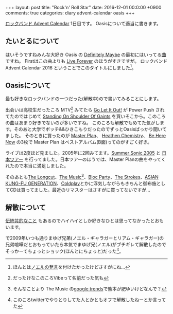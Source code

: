 +++
layout: post
title: "Rock'n' Roll Star"
date: 2016-12-01 00:0:00 +0900
comments: true
categories: diary advent-calendar oasis
+++

[ロックバンド Advent Calendar](http://www.adventar.org/calendars/1537) 1日目です。
Oasisについて適当に書きます。

## たいとるについて
はいそうですねみんな大好き Oasis の [Definitely Maybe](https://www.amazon.co.jp/%E3%82%AA%E3%82%A2%E3%82%B7%E3%82%B9-20%E5%91%A8%E5%B9%B4%E8%A8%98%E5%BF%B5%E3%83%87%E3%83%A9%E3%83%83%E3%82%AF%E3%82%B9%E3%83%BB%E3%82%A8%E3%83%87%E3%82%A3%E3%82%B7%E3%83%A7%E3%83%B3-OASIS/dp/B00K2ZK2Y2/ref=ntt_mus_dp_dpt_18) の最初にはいってる[曲](https://www.amazon.co.jp/dp/B00K2ZK3UA/ref=dm_ws_tlw_trk1)ですね。
Firstはこの曲よりも [Live Forever](https://www.amazon.co.jp/dp/B00K2ZK5OE/ref=dm_ws_tlw_trk3) のほうがすきですが。
ロックバンド Advent Calendar 2016 ということでこのタイトルにしました[^タイトル]。

[^タイトル]: ほんとは[ノエルの発言](https://ja.wikipedia.org/wiki/ノエル・ギャラガー#.E7.99.BA.E8.A8.80)を付けたかったけどさすがにね…

## Oasisについて

最も好きなロックバンドの一つだった(解散中)ので書いてみることにします。

出会いは高校生だったころ MTV[^MTV] みてたら [Go Let It Out!](https://www.amazon.co.jp/dp/B00FS7WKDK/ref=dm_ws_tlw_trk2) が Power Push されてたのではじめて [Standing On Shoulder Of Gaints](https://www.amazon.co.jp/%E3%82%B9%E3%82%BF%E3%83%B3%E3%83%87%E3%82%A3%E3%83%B3%E3%82%B0%E3%83%BB%E3%82%AA%E3%83%B3%E3%83%BB%E3%82%B6%E3%83%BB%E3%82%B7%E3%83%A7%E3%83%AB%E3%83%80%E3%83%BC%E3%83%BB%E3%82%AA%E3%83%96%E3%83%BB%E3%82%B8%E3%83%A3%E3%82%A4%E3%82%A2%E3%83%B3%E3%83%84-OASIS/dp/B00FS7WIKA/ref=pd_sim_sbs_340_1?_encoding=UTF8&psc=1&refRID=CC18CK2V5MCE6YZFAB7H) を買いそこから。このころの曲はあまり好きでないのが多いですね。
このころも解散でもめてた気がします。そのあと大学でボッチ&&ひきこもりだったのでずっとOasisばっかり聞いてました。
そのときに買ったのが [Master Plan](https://www.amazon.co.jp/%E3%82%B6%E3%83%BB%E3%83%9E%E3%82%B9%E3%82%BF%E3%83%BC%E3%83%97%E3%83%A9%E3%83%B3-OASIS/dp/B00FS80BTO/ref=pd_sim_340_5?_encoding=UTF8&psc=1&refRID=3BME19Z3FRFP8SCGMPZ4)、 [Heathen Chemistry](https://www.amazon.co.jp/%E3%83%92%E3%83%BC%E3%82%B6%E3%83%B3%E3%83%BB%E3%82%B1%E3%83%9F%E3%82%B9%E3%83%88%E3%83%AA%E3%83%BC-OASIS/dp/B00FXV4YTE/ref=pd_sim_340_5?_encoding=UTF8&psc=1&refRID=0HW35K2Y4M3XGJRH28ZY)、 [Be Here Now](https://www.amazon.co.jp/%E3%83%93%E3%82%A3%E3%83%BB%E3%83%92%E3%82%A2%E3%83%BB%E3%83%8A%E3%82%A6-OASIS/dp/B00FUYQG72/ref=pd_sim_340_3?_encoding=UTF8&psc=1&refRID=3BME19Z3FRFP8SCGMPZ4) の3枚で Master Plan はベストアルバム(B面)ってのがすごく好き。

ライブは2度ほど見ました。2005年に2回みてます。[Summer Sonic 2005](http://www.summersonic.com/05/) と [日本ツアー](http://www.setlist.fm/setlist/oasis/2005/yoyogi-daiichi-taiikukan-tokyo-japan-1bd79964.html) を行ってました。日本ツアーのほうでは、Master Planの曲をやってくれたので本当に満足しました。

そのあとも[The Longcut](https://www.amazon.co.jp/The-Longcut/e/B001LHT232/digital/ref=ntt_mp3_rdr?_encoding=UTF8&sn=d)、[The Music](https://www.amazon.co.jp/The-Music/e/B000APTYQQ/digital/ref=ntt_mp3_rdr?_encoding=UTF8&sn=d)[^trends]、[Bloc Party](https://www.amazon.co.jp/Bloc-Party/e/B000APY4UC/digital/ref=ntt_mp3_rdr?_encoding=UTF8&sn=d)、[The Strokes](https://www.amazon.co.jp/The-Strokes/e/B000APQBEY/digital/ref=ntt_mp3_rdr?_encoding=UTF8&sn=d)、[ASIAN KUNG-FU GENERATION](https://www.amazon.co.jp/ASIAN-KUNG-FU-GENERATION/e/B00197HZ7O/digital/ref=ntt_mp3_rdr?_encoding=UTF8&sn=d)、[Coldplay](https://www.amazon.co.jp/Coldplay/e/B000APPUFK/digital/ref=ntt_mp3_rdr?_encoding=UTF8&sn=d)とかに浮気しながらもきちんと御布施としてCDは買ってました。最近のリマスターはさすがに買ってないですが…

[^MTV]: だったけなこのころVibeって名前だった気も
[^trends]: そんなことより The Music の[google trends](https://www.google.com/trends/explore?geo=JP&q=%2Fm%2F0130zt,%2Fm%2F03d_2z,%2Fm%2F03zgq4,%2Fm%2F0kr_t,%2Fm%2F04zbp3)で熊本が肥ゆいけどなんで？

## 解散について

[伝統芸的なこと](http://mhnews2504.blog109.fc2.com/blog-entry-1930.html) もあるのでハイハイとしか好きなひとは思ってなかったとおもいます。

で2009年いつも通りまゆげ兄弟(ノエル・ギャラガーとリアム・ギャラガー)の兄弟喧嘩だとおもっていたら本気でまゆげ兄(ノエル)がブチギレて解散したのでそっかーてちょっとショック(ほんとにちょっと)だった[^解散]。

[^解散]: このころtwitterでやりとりしてた人とかともオフで解散したねーとか言ってた

